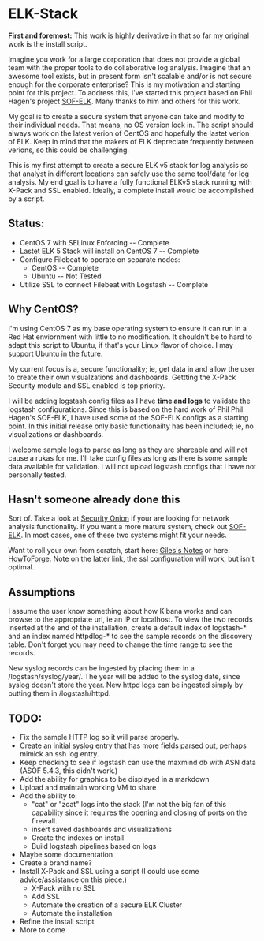 # ELK-Stack

**First and foremost:**  This work is highly derivative in that so far my original work is the install script. 

Imagine you work for a large corporation that does not provide a global team with the proper tools to do collaborative log analysis.  Imagine that an awesome tool exists, but in present form isn't scalable and/or is not secure enough for the corporate enterprise?  This is my motivation and starting point for this project.  To address this, I've started this project based on Phil Hagen's project [SOF-ELK](https://github.com/philhagen/sof-elk).  Many thanks to him and others for this work.  

My goal is to create a secure system that anyone can take and modify to their individual needs.  That means, no OS version lock in.  The script should always work on the latest verion of CentOS and hopefully the lastet verion of ELK.  Keep in mind that the makers of ELK depreciate frequently between verions, so this could be challenging.  

This is my first attempt to create a secure ELK v5 stack for log analysis so that analyst in different locations can safely use the same tool/data for log analysis.  My end goal is to have a fully functional ELKv5 stack running with X-Pack and SSL enabled.  Ideally, a complete install would be accomplished by a script.  

## Status:

+ CentOS 7 with SELinux Enforcing                                 -- Complete
+ Lastet ELK 5 Stack will install on CentOS 7                     -- Complete
+ Configure Filebeat to operate on separate nodes:         
  +    CentOS                                                      -- Complete
  +    Ubuntu                                                      -- Not Tested
+ Utilize SSL to connect Filebeat with Logstash                   -- Complete

## Why CentOS?

I'm using CentOS 7 as my base operating system to ensure it can run in a Red Hat enviornment with little to no modification.  It shouldn't be to hard to adapt this script to Ubuntu, if that's your Linux flavor of choice.  I may support Ubuntu in the future.

My current focus is a, secure functionality; ie, get data in and allow the user to create their own visualzations and dashboards.  Gettting the X-Pack Security module and SSL enabled is top priority.

I will be adding logstash config files as I have **time and logs** to validate the logstash configurations.  Since this is based on the hard work of Phil Phil Hagen's SOF-ELK, I have used some of the SOF-ELK configs as a starting point.  In this initial release only basic functionailty has been included; ie, no visualizations or dashboards.  

I welcome sample logs to parse as long as they are shareable and will not cause a rukas for me.  I'll take config files as long as there is some sample data available for validation.  I will not upload logstash configs that I have not personally tested.

## Hasn't someone already done this

Sort of.  Take a look at [Security Onion](http://blog.securityonion.net/2017/06/towards-elastic-on-security-onion.html) if your are looking for network analysis functionality.  If you want a more mature system, check out [SOF-ELK](https://github.com/philhagen/sof-elk).  In most cases, one of these two systems might fit your needs.

Want to roll your own from scratch, start here: [Giles's Notes](https://www.gilesorr.com/blog/elkbeats-intro.html) or here: [HowToForge](https://www.howtoforge.com/tutorial/how-to-install-elastic-stack-on-centos-7/).  Note on the latter link, the ssl configuration will work, but isn't optimal.

## Assumptions

I assume the user know something about how Kibana works and can browse to the appropriate url, ie an IP or localhost.  To view the two records inserted at the end of the installation, create a default index of logstash-\* and an index named httpdlog-\* to see the sample records on the discovery table.  Don't forget you may need to change the time range to see the records.

New syslog records can be ingested by placing them in a /logstash/syslog/year/.  The year will be added to the syslog date, since syslog doesn't store the year.  New httpd logs can be ingested simply by putting them in /logstash/httpd.  

## TODO: 
* Fix the sample HTTP log so it will parse properly.
* Create an initial syslog entry that has more fields parsed out, perhaps mimick an ssh log entry.
* Keep checking to see if logstash can use the maxmind db with ASN data (ASOF 5.4.3, this didn't work.)
* Add the ability for graphics to be displayed in a markdown 
* Upload and maintain working VM to share
* Add the ability to:
    + "cat" or "zcat" logs into the stack (I'm not the big fan of this capability since it requires the opening and closing of ports on the firewall.
    + insert saved dashboards and visualizations
    + Create the indexes on install
    + Build logstash pipelines based on logs
* Maybe some documentation
* Create a brand name?
* Install X-Pack and SSL using a script (I could use some advice/assistance on this piece.)
    + X-Pack with no SSL
    + Add SSL
    + Automate the creation of a secure ELK Cluster
    + Automate the installation
* Refine the install script
* More to come
